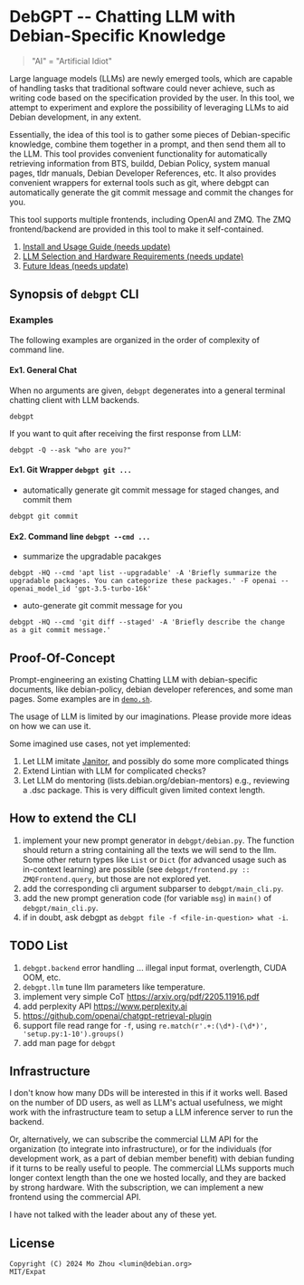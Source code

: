 # DebGPT -- Chatting LLM with Debian-Specific Knowledge

> "AI" = "Artificial Idiot"

Large language models (LLMs) are newly emerged tools, which are capable of
handling tasks that traditional software could never achieve, such as writing
code based on the specification provided by the user. In this tool, we
attempt to experiment and explore the possibility of leveraging LLMs to aid
Debian development, in any extent.

Essentially, the idea of this tool is to gather some pieces of
Debian-specific knowledge, combine them together in a prompt, and then send
them all to the LLM. This tool provides convenient functionality for
automatically retrieving information from BTS, buildd, Debian Policy, system
manual pages, tldr manuals, Debian Developer References, etc. It also provides
convenient wrappers for external tools such as git, where debgpt can
automatically generate the git commit message and commit the changes for you.

This tool supports multiple frontends, including OpenAI and ZMQ.
The ZMQ frontend/backend are provided in this tool to make it self-contained.

1. [Install and Usage Guide (needs update)](doc/install-and-usage.md)
1. [LLM Selection and Hardware Requirements (needs update)](doc/llm-selection.md)
1. [Future Ideas (needs update)](doc/ideas.md)

## Synopsis of `debgpt` CLI


### Examples

The following examples are organized in the order of complexity of command line.

#### Ex1. General Chat

When no arguments are given, `debgpt` degenerates into a general terminal
chatting client with LLM backends.

```
debgpt
```

If you want to quit after receiving the first response from LLM:

```
debgpt -Q --ask "who are you?"
```

#### Ex1. Git Wrapper `debgpt git ...`

* automatically generate git commit message for staged changes, and commit them

```
debgpt git commit
```

#### Ex2. Command line `debgpt --cmd ...`

* summarize the upgradable pacakges

```
debgpt -HQ --cmd 'apt list --upgradable' -A 'Briefly summarize the upgradable packages. You can categorize these packages.' -F openai --openai_model_id 'gpt-3.5-turbo-16k'
```

* auto-generate git commit message for you

```
debgpt -HQ --cmd 'git diff --staged' -A 'Briefly describe the change as a git commit message.'
```

## Proof-Of-Concept

Prompt-engineering an existing Chatting LLM with debian-specific documents,
like debian-policy, debian developer references, and some man pages.
Some examples are in [`demo.sh`](demo.sh).

The usage of LLM is limited by our imaginations. Please provide more
ideas on how we can use it.

Some imagined use cases, not yet implemented:

1. Let LLM imitate [Janitor](https://wiki.debian.org/Janitor), and possibly do some more complicated things
1. Extend Lintian with LLM for complicated checks?
1. Let LLM do mentoring (lists.debian.org/debian-mentors) e.g., reviewing a .dsc package. This is very difficult given limited context length.

## How to extend the CLI

1. implement your new prompt generator in `debgpt/debian.py`.  The function
should return a string containing all the texts we will send to the llm.  Some
other return types like `List` or `Dict` (for advanced usage such as in-context
learning) are possible (see `debgpt/frontend.py :: ZMQFrontend.query`, but
those are not explored yet.
2. add the corresponding cli argument subparser to `debgpt/main_cli.py`.
3. add the new prompt generation code (for variable `msg`) in `main()` of `debgpt/main_cli.py`.
4. if in doubt, ask debgpt as `debgpt file -f <file-in-question> what -i`.

## TODO List

1. `debgpt.backend` error handling ... illegal input format, overlength, CUDA OOM, etc.
4. `debgpt.llm` tune llm parameters like temperature.
5. implement very simple CoT https://arxiv.org/pdf/2205.11916.pdf
1. add perplexity API https://www.perplexity.ai
1. https://github.com/openai/chatgpt-retrieval-plugin
2. support file read range for `-f`, using `re.match(r'.+:(\d*)-(\d*)', 'setup.py:1-10').groups()`
1. add man page for `debgpt`

## Infrastructure

I don't know how many DDs will be interested in this if it works well.  Based
on the number of DD users, as well as LLM's actual usefulness, we might work
with the infrastructure team to setup a LLM inference server to run the
backend.

Or, alternatively, we can subscribe the commercial LLM API for the organization
(to integrate into infrastructure), or for the individuals (for development
work, as a part of debian member benefit) with debian funding if it turns to be
really useful to people. The commercial LLMs supports much longer context
length than the one we hosted locally, and they are backed by strong hardware.
With the subscription, we can implement a new frontend using the commercial
API.

I have not talked with the leader about any of these yet.

## License

```
Copyright (C) 2024 Mo Zhou <lumin@debian.org>
MIT/Expat
```
